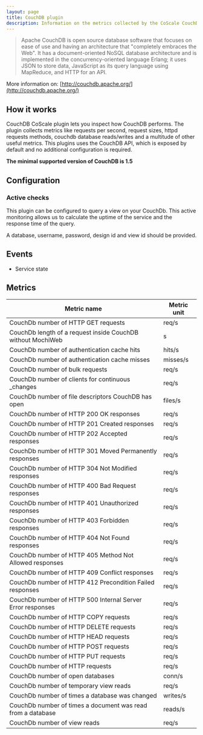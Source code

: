 ```yaml
---
layout: page
title: CouchDB plugin
description: Information on the metrics collected by the CoScale CouchDB plugin.
---
```


> Apache CouchDB is open source database software that focuses on ease of use and having an architecture that "completely embraces the Web". It has a document-oriented NoSQL database architecture and is implemented in the concurrency-oriented language Erlang; it uses JSON to store data, JavaScript as its query language using MapReduce, and HTTP for an API.

More information on: [http://couchdb.apache.org/](http://couchdb.apache.org/)

## How it works

CouchDB CoScale plugin lets you inspect how CouchDB performs. The plugin collects metrics like requests per second, request sizes, httpd requests methods, couchdb database reads/writes and a multitude of other useful metrics. This plugins uses the CouchDB API, which is exposed by default and no additional configuration is required.

**The minimal supported version of CouchDB is 1.5**

## Configuration

### Active checks

This plugin can be configured to query a view on your CouchDb. This active monitoring allows us to calculate the uptime of the service and the response time of the query.

A database, username, password, design id and view id should be provided.

## Events

* Service state

## Metrics

| Metric name                                                 | Metric unit |
|-------------------------------------------------------------|-------------|
| CouchDb number of HTTP GET requests                         | req/s       |
| CouchDb length of a request inside CouchDB without MochiWeb | s           |
| CouchDb number of authentication cache hits                 | hits/s      |
| CouchDb number of authentication cache misses               | misses/s    |
| CouchDb number of bulk requests                             | req/s       |
| CouchDb number of clients for continuous _changes           | req/s       |
| CouchDb number of file descriptors CouchDB has open         | files/s     |
| CouchDb number of HTTP 200 OK responses                     | req/s       |
| CouchDb number of HTTP 201 Created responses                | req/s       |
| CouchDb number of HTTP 202 Accepted responses               | req/s       |
| CouchDb number of HTTP 301 Moved Permanently responses      | req/s       |
| CouchDb number of HTTP 304 Not Modified responses           | req/s       |
| CouchDb number of HTTP 400 Bad Request responses            | req/s       |
| CouchDb number of HTTP 401 Unauthorized responses           | req/s       |
| CouchDb number of HTTP 403 Forbidden responses              | req/s       |
| CouchDb number of HTTP 404 Not Found responses              | req/s       |
| CouchDb number of HTTP 405 Method Not Allowed responses     | req/s       |
| CouchDb number of HTTP 409 Conflict responses               | req/s       |
| CouchDb number of HTTP 412 Precondition Failed responses    | req/s       |
| CouchDb number of HTTP 500 Internal Server Error responses  | req/s       |
| CouchDb number of HTTP COPY requests                        | req/s       |
| CouchDb number of HTTP DELETE requests                      | req/s       |
| CouchDb number of HTTP HEAD requests                        | req/s       |
| CouchDb number of HTTP POST requests                        | req/s       |
| CouchDb number of HTTP PUT requests                         | req/s       |
| CouchDb number of HTTP requests                             | req/s       |
| CouchDb number of open databases                            | conn/s      |
| CouchDb number of temporary view reads                      | req/s       |
| CouchDb number of times a database was changed              | writes/s    |
| CouchDb number of times a document was read from a database | reads/s     |
| CouchDb number of view reads                                | req/s       |
